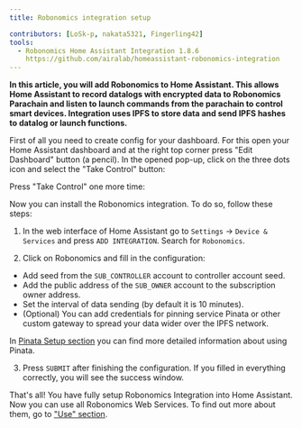 ```yaml
---
title: Robonomics integration setup

contributors: [LoSk-p, nakata5321, Fingerling42]
tools:
  - Robonomics Home Assistant Integration 1.8.6
    https://github.com/airalab/homeassistant-robonomics-integration
---
```


**In this article, you will add Robonomics to Home Assistant. This allows Home Assistant to record datalogs with encrypted data to Robonomics Parachain and listen to launch commands from the parachain to control smart devices. Integration uses IPFS to store data and send IPFS hashes to datalog or launch functions.**

<robo-wiki-picture src="home-assistant/integration-setup.png" />

First of all you need to create config for your dashboard. For this open your Home Assistant dashboard and at the right top corner press "Edit Dashboard" button (a pencil).
In the opened pop-up, click on the three dots icon and select the "Take Control" button:

<robo-wiki-picture src="home-assistant/take-control.png" />

Press "Take Control" one more time:

<robo-wiki-picture src="home-assistant/take-control2.png" />

Now you can install the Robonomics integration. To do so, follow these steps:

<robo-wiki-video autoplay loop controls :videos="[{src: 'QmQp66J943zbF6iFdkKQpBikSbm9jV9La25bivKd7cz6fD', type:'mp4'}]" />

1. In the web interface of Home Assistant go to `Settings` -> `Device & Services` and press `ADD INTEGRATION`. Search for `Robonomics`.

2. Click on Robonomics and fill in the configuration: 

- Add seed from the `SUB_CONTROLLER` account to controller account seed.
- Add the public address of the `SUB_OWNER` account to the subscription owner address.
- Set the interval of data sending (by default it is 10 minutes).
- (Optional) You can add credentials for pinning service Pinata or other custom gateway to spread your data wider over the IPFS network.

<robo-wiki-note type="note" title="Note">

  In [Pinata Setup section](/docs/pinata-setup) you can find more detailed information about using Pinata.

</robo-wiki-note>

3. Press `SUBMIT` after finishing the configuration. If you filled in everything correctly, you will see the success window.

That's all! You have fully setup Robonomics Integration into Home Assistant. Now you can use all 
Robonomics Web Services. To find out more about them, go to ["Use" section](/docs/add-user).
